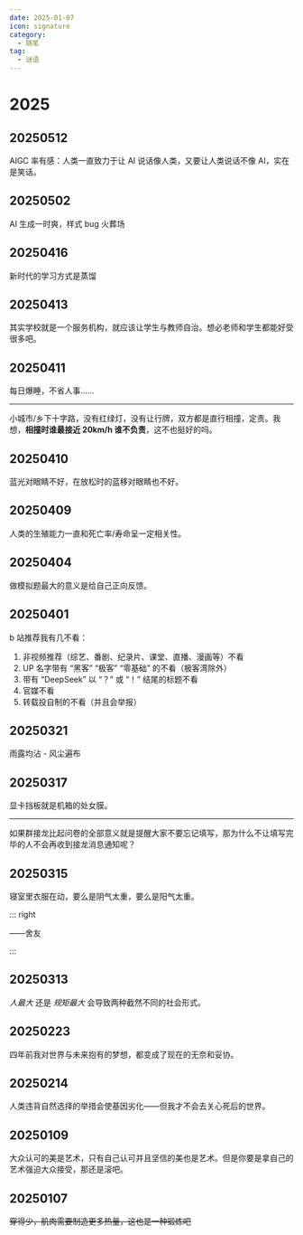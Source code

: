```yaml
---
date: 2025-01-07
icon: signature
category:
  - 随笔
tag:
  - 谜语
---
```


# 2025

## 20250512

AIGC 率有感：人类一直致力于让 AI 说话像人类，又要让人类说话不像 AI，实在是笑话。

## 20250502

AI 生成一时爽，样式 bug 火葬场

## 20250416

新时代的学习方式是蒸馏

## 20250413

其实学校就是一个服务机构，就应该让学生与教师自治。想必老师和学生都能好受很多吧。

## 20250411

每日爆睡，不省人事……

---

小城市/乡下十字路，没有红绿灯，没有让行牌，双方都是直行相撞，定责。我想，**相撞时谁最接近 20km/h 谁不负责**，这不也挺好的吗。

## 20250410

蓝光对眼睛不好，在放松时的蓝移对眼睛也不好。

## 20250409

人类的生殖能力一直和死亡率/寿命呈一定相关性。

## 20250404

做模拟题最大的意义是给自己正向反馈。

## 20250401

b 站推荐我有几不看：

1. 非视频推荐（综艺、番剧、纪录片、课堂、直播、漫画等）不看
2. UP 名字带有 “黑客” “极客” “零基础” 的不看（极客湾除外）
3. 带有 “DeepSeek” 以 “？” 或 “！” 结尾的标题不看
4. 官媒不看
5. 转载投自制的不看（并且会举报）

## 20250321

雨露均沾 - 风尘遍布

## 20250317

显卡挡板就是机箱的处女膜。

---

如果群接龙比起问卷的全部意义就是提醒大家不要忘记填写，那为什么不让填写完毕的人不会再收到接龙消息通知呢？

## 20250315

寝室里衣服在动，要么是阴气太重，要么是阳气太重。

::: right

——舍友

:::

## 20250313

_人最大_ 还是 _规矩最大_ 会导致两种截然不同的社会形式。

## 20250223

四年前我对世界与未来抱有的梦想，都变成了现在的无奈和妥协。

## 20250214

人类违背自然选择的举措会使基因劣化——但我才不会去关心死后的世界。

## 20250109

大众认可的美是艺术，只有自己认可并且坚信的美也是艺术。但是你要是拿自己的艺术强迫大众接受，那还是滚吧。

## 20250107

~~穿得少，肌肉需要制造更多热量，这也是一种锻炼吧~~

